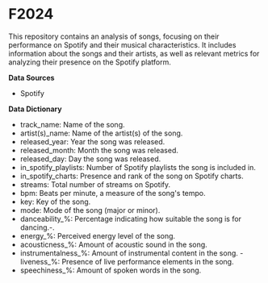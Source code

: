 # F2024
This repository contains an analysis of songs, focusing on their performance on Spotify and their musical characteristics. It includes information about the songs and their artists, as well as relevant metrics for analyzing their presence on the Spotify platform.

**Data Sources**
- Spotify

**Data Dictionary**

- track_name: Name of the song.
- artist(s)_name: Name of the artist(s) of the song.
- released_year: Year the song was released.
- released_month: Month the song was released.
- released_day: Day the song was released.
- in_spotify_playlists: Number of Spotify playlists the song is included in.
- in_spotify_charts: Presence and rank of the song on Spotify charts.
- streams: Total number of streams on Spotify.
- bpm: Beats per minute, a measure of the song's tempo.
- key: Key of the song.
- mode: Mode of the song (major or minor).
- danceability_%: Percentage indicating how suitable the song is for dancing.-.
- energy_%: Perceived energy level of the song.
- acousticness_%: Amount of acoustic sound in the song.
- instrumentalness_%: Amount of instrumental content in the song.
-liveness_%: Presence of live performance elements in the song.
- speechiness_%: Amount of spoken words in the song.
